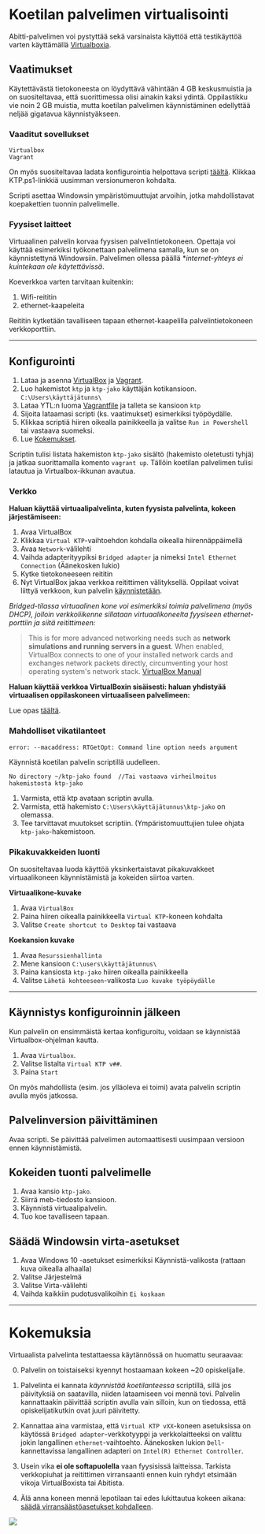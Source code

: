 # Koetilan palvelimen virtualisointi

Abitti-palvelimen voi pystyttää sekä varsinaista käyttöä että testikäyttöä varten käyttämällä [Virtualboxia](https://www.virtualbox.org/).

## Vaatimukset

Käytettävästä tietokoneesta on löydyttävä vähintään 4 GB keskusmuistia ja on suositeltavaa, että suorittimessa olisi ainakin kaksi ydintä. Oppilastikku vie noin 2 GB muistia, mutta koetilan palvelimen käynnistäminen edellyttää neljää gigatavua käynnistyäkseen.

### Vaaditut sovellukset

```
Virtualbox
Vagrant
```

On myös suositeltavaa ladata konfigurointia helpottava scripti [täältä](https://github.com/Aanekoskenlukio/virtual-abitti-script-ps/releases/). Klikkaa KTP.ps1-linkkiä uusimman versionumeron kohdalta.

Scripti asettaa Windowsin ympäristömuuttujat arvoihin, jotka mahdollistavat koepakettien tuonnin palvelimelle.

### Fyysiset laitteet

Virtuaalinen palvelin korvaa fyysisen palvelintietokoneen. Opettaja voi käyttää esimerkiksi työkonettaan palvelimena samalla, kun se on käynnistettynä Windowsiin. Palvelimen ollessa päällä **internet-yhteys ei kuintekaan ole käytettävissä*.

Koeverkkoa varten tarvitaan kuitenkin:

1. Wifi-reititin
2. ethernet-kaapeleita

Reititin kytketään tavalliseen tapaan ethernet-kaapelilla palvelintietokoneen verkkoporttiin.

____

## Konfigurointi

1. Lataa ja asenna [VirtualBox](https://www.virtualbox.org/wiki/Downloads) ja [Vagrant](https://www.vagrantup.com/downloads.html).
2. Luo hakemistot `ktp` ja `ktp-jako` käyttäjän kotikansioon. `C:\Users\käyttäjätunns\`
3. Lataa YTL:n luoma [Vagrantfile](http://static.abitti.fi/usbimg/qa/vagrant/Vagrantfile) ja talleta se kansioon `ktp` 
4. Sijoita lataamasi scripti (ks. vaatimukset) esimerkiksi työpöydälle.
5. Klikkaa scriptiä hiiren oikealla painikkeella ja valitse `Run in Powershell` tai vastaava suomeksi.
6. Lue [Kokemukset](https://github.com/xrtli/abitti-oppaat-wm/blob/master/koetilan%20palvelin.md#kokemuksia).

Scriptin tulisi listata hakemiston `ktp-jako` sisältö (hakemisto oletetusti tyhjä) ja jatkaa suorittamalla komento `vagrant up`. Tällöin koetilan palvelimen tulisi latautua ja Virtualbox-ikkunan avautua. 

### Verkko

**Haluan käyttää virtuaalipalvelinta, kuten fyysista palvelinta, kokeen järjestämiseen:**

1. Avaa VirtualBox
2. Klikkaa `Virtual KTP`-vaihtoehdon kohdalla oikealla hiirennäppäimellä
3. Avaa `Network`-välilehti
4. Vaihda adapterityypiksi `Bridged adapter` ja nimeksi `Intel Ethernet Connection` (Äänekosken lukio)
5. Kytke tietokoneeseen reititin
6. Nyt VirtualBox jakaa verkkoa reitittimen välityksellä. Oppilaat voivat liittyä verkkoon, kun palvelin [käynnistetään](https://github.com/xrtli/abitti-oppaat-wm/blob/master/koetilan%20palvelin.md#k%C3%A4ynnistys-konfiguroinnin-j%C3%A4lkeen).

*Bridged-tilassa virtuaalinen kone voi esimerkiksi toimia palvelimena (myös DHCP), jolloin verkkoliikenne sillataan virtuaalikoneelta fyysiseen ethernet-porttiin ja siitä reitittimeen:*

> This is for more advanced networking needs such as **network simulations and running servers in a guest**. When enabled, VirtualBox connects to one of your installed network cards and exchanges network packets directly, circumventing your host operating system's network stack. [VirtualBox Manual](https://www.virtualbox.org/manual/ch06.html)


**Haluan käyttää verkkoa VirtualBoxin sisäisesti: haluan yhdistyää virtuaalisen oppilaskoneen virtuaaliseen palvelimeen:**

Lue opas [täältä](https://github.com/xrtli/abitti-oppaat-wm/blob/master/oppilaan%20k%C3%A4ytt%C3%B6liittym%C3%A4.md#verkon-konfigurointi).

### Mahdolliset vikatilanteet

```
error: --macaddress: RTGetOpt: Command line option needs argument
```
Käynnistä koetilan palvelin scriptillä uudelleen.

```
No directory ~/ktp-jako found  //Tai vastaava virheilmoitus hakemistosta ktp-jako
```
1. Varmista, että ktp avataan scriptin avulla.
2. Varmista, että hakemisto `C:\Users\käyttäjätunnus\ktp-jako` on olemassa.
3. Tee tarvittavat muutokset scriptiin. (Ympäristomuuttujien tulee ohjata `ktp-jako`-hakemistoon.

### Pikakuvakkeiden luonti

On suositeltavaa luoda käyttöä yksinkertaistavat pikakuvakkeet virtuaalikoneen käynnistämistä ja kokeiden siirtoa varten.

**Virtuaalikone-kuvake**

1. Avaa `VirtualBox`
2. Paina hiiren oikealla painikkeella `Virtual KTP`-koneen kohdalta
3. Valitse `Create shortcut to Desktop` tai vastaava

**Koekansion kuvake**

1. Avaa `Resurssienhallinta`
2. Mene kansioon `C:\users\käyttäjätunnus\`
3. Paina kansiosta `ktp-jako` hiiren oikealla painikkeella
4. Valitse `Lähetä kohteeseen`-valikosta `Luo kuvake työpöydälle`

____

## Käynnistys konfiguroinnin jälkeen

Kun palvelin on ensimmäistä kertaa konfiguroitu, voidaan se käynnistää Virtualbox-ohjelman kautta.

1. Avaa `Virtualbox`.
2. Valitse listalta `Virtual KTP v##`.
3. Paina `Start`

On myös mahdollista (esim. jos ylläoleva ei toimi) avata palvelin scriptin avulla myös jatkossa. 

## Palvelinversion päivittäminen

Avaa scripti. Se päivittää palvelimen automaattisesti uusimpaan versioon ennen käynnistämistä.

## Kokeiden tuonti palvelimelle

1. Avaa kansio `ktp-jako`.
2. Siirrä meb-tiedosto kansioon.
3. Käynnistä virtuaalipalvelin.
4. Tuo koe tavalliseen tapaan.

## Säädä Windowsin virta-asetukset

1. Avaa Windows 10 -asetukset esimerkiksi Käynnistä-valikosta (rattaan kuva oikealla alhaalla)
2. Valitse Järjestelmä
3. Valitse Virta-välilehti
4. Vaihda kaikkiin pudotusvalikoihin `Ei koskaan`

____

# Kokemuksia

Virtuaalista palvelinta testattaessa käytännössä on huomattu seuraavaa:

0. Palvelin on toistaiseksi kyennyt hostaamaan kokeen ~20 opiskelijalle.

1. Palvelinta ei kannata *käynnistää koetilanteessa* scriptillä, sillä jos päivityksiä on saatavilla, niiden lataamiseen voi mennä tovi. Palvelin kannattaakin päivittää scriptin avulla vain silloin, kun on tiedossa, että opiskelijatikutkin ovat juuri päivitetty.

2. Kannattaa aina varmistaa, että `Virtual KTP vXX`-koneen asetuksissa on käytössä `Bridged adapter`-verkkotyyppi ja verkkolaitteeksi on valittu jokin langallinen `ethernet`-vaihtoehto. Äänekosken lukion `Dell`-kannettavissa langallinen adapteri on `Intel(R) Ethernet Controller`.

3. Usein vika **ei ole softapuolella** vaan fyysisissä laitteissa. Tarkista verkkopiuhat ja reitittimen virransaanti ennen kuin ryhdyt etsimään vikoja VirtualBoxista tai Abitista.

4. Älä anna koneen mennä lepotilaan tai edes lukittautua kokeen aikana: [säädä virransäästöasetukset kohdalleen](https://github.com/xrtli/abitti-oppaat-wm/blob/master/koetilan%20palvelin.md#s%C3%A4%C3%A4d%C3%A4-windowsin-virta-asetukset).


![](https://raw.githubusercontent.com/xrtli/abitti-guide-virtualbox/master/screenshot.png)
